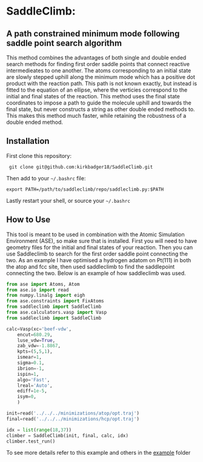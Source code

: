 # SaddleClimb:
## A path constrained minimum mode following saddle point search algorithm

This method combines the advantages of both single and double ended search methods for finding first order saddle points that connect
reactive intermedieates to one another. The atoms corresponding to an initial state are slowly stepped uphill along the minimum mode which has a positive
dot product with the reaction path. This path is not known exactly, but instead is fitted to the equation of an ellipse, where the verticies correspond to the initial and final states of the reaction. This method uses the final state coordinates to impose a path to guide the molecule uphill and towards the final state, but never constructs a string as other double ended methods to. This makes this method much faster, while retaining the robustness of a double
ended method.

## Installation
First clone this repository:

` git clone git@github.com:kirkbadger18/SaddleClimb.git`

Then add to your `~/.bashrc` file:

`export PATH=/path/to/saddleclimb/repo/saddleclimb.py:$PATH`

Lastly restart your shell, or source your `~/.bashrc`

## How to Use
This tool is meant to be used in combination with the Atomic Simulation Environment (ASE), so make sure that is installed. First you will need to have 
geometry files for the initial and final states of your reaction. Then you can use Saddleclimb to search for the first order saddle point connecting the two. As an example I have optimised a hydrogen adatom on Pt(111) in both the atop and fcc site, then used saddleclimb to find the saddlepoint connecting the two. Below is an example of how saddleclimb was used.

```python
from ase import Atoms, Atom
from ase.io import read
from numpy.linalg import eigh
from ase.constraints import FixAtoms
from saddleclimb import SaddleClimb
from ase.calculators.vasp import Vasp
from saddleclimb import SaddleClimb

calc=Vasp(xc='beef-vdw',
	encut=680.29, 
	luse_vdw=True,
	zab_vdw=-1.8867,
	kpts=(5,5,1),
	ismear=1,
	sigma=0.1,
	ibrion=-1,
	ispin=1,
	algo='Fast',
	lreal='Auto',
	ediff=1e-5,
	isym=0,
    ) 

init=read('../../../minimizations/atop/opt.traj')
final=read('../../../minimizations/hcp/opt.traj')

idx = list(range(18,37))
climber = SaddleClimb(init, final, calc, idx)
climber.test_run()
```

To see more details refer to this example and others in the [example](https://github.com/kirkbadger18/SaddleClimb/tree/local/example) folder
